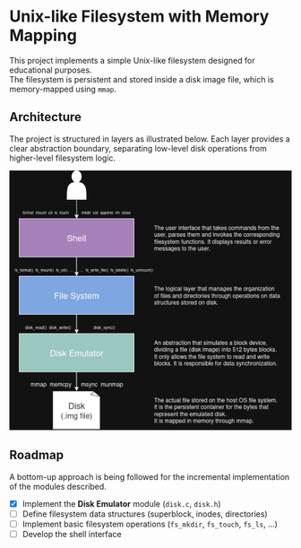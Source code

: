 # Unix-like Filesystem with Memory Mapping

This project implements a simple Unix-like filesystem designed for educational purposes.  
The filesystem is persistent and stored inside a disk image file, which is memory-mapped using `mmap`.

## Architecture

The project is structured in layers as illustrated below. Each layer provides a clear abstraction boundary, separating low-level disk operations from higher-level filesystem logic.

![Architecture](LayeredArchitecture.png)

## Roadmap

A bottom-up approach is being followed for the incremental implementation of the modules described.

- [X] Implement the **Disk Emulator** module (`disk.c`, `disk.h`)
- [ ] Define filesystem data structures (superblock, inodes, directories)
- [ ] Implement basic filesystem operations (`fs_mkdir`, `fs_touch`, `fs_ls`, ...)
- [ ] Develop the shell interface
